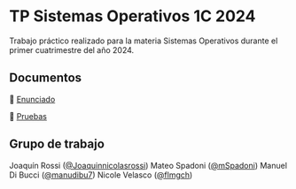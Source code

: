 # TP Sistemas Operativos 1C 2024

Trabajo práctico realizado para la materia Sistemas Operativos durante el primer cuatrimestre del año 2024.

## Documentos

📄 [Enunciado](https://docs.google.com/document/d/1-AqFTroovEMcA1BfC2rriB5jsLE6SUa4mbcAox1rPec/edit)

📄 [Pruebas](https://docs.google.com/document/d/1XsBsJynoN5A9PTsTEaZsj0q3zsEtcnLgdAHOQ4f_4-g/edit)

## Grupo de trabajo
Joaquín Rossi ([@Joaquinnicolasrossi](https://github.com/Joaquinnicolasrossi))
Mateo Spadoni ([@mSpadoni](https://github.com/mSpadoni))
Manuel Di Bucci ([@manudibu7](https://github.com/manudibu7))
Nicole Velasco ([@flmgch](https://github.com/flmgch))
